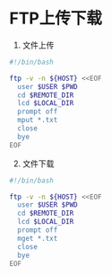 # FTP上传下载

1. 文件上传

```bash
#!/bin/bash

ftp -v -n ${HOST} <<EOF
  user $USER $PWD
  cd $REMOTE_DIR
  lcd $LOCAL_DIR
  prompt off
  mput *.txt
  close
  bye
EOF
```

2. 文件下载

```bash
#!/bin/bash

ftp -v -n ${HOST} <<EOF
  user $USER $PWD
  cd $REMOTE_DIR
  lcd $LOCAL_DIR
  prompt off
  mget *.txt
  close
  bye
EOF
```

